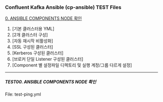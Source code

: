 ### Confluent Kafka Ansible (cp-ansible) TEST Files 
[0. ANSIBLE COMPONENTS NODE 확인](#test00-ansible-components-node-확인)
1. [기본 클러스터용 YML] 
2. [2개 클러스터 구성]
3. [자동 재시작 비활성화]
4. [SSL 구성된 클러스터]
5. [Kerberos 구성된 클러스터]
6. [브로커 단일 Listener 구성된 클러스터]
7. [Component 별 설정파일 디렉토리 및 실행 계정/그룹 다르게 설정]
---------------------------------------------

##### TEST00. ANSIBLE COMPONENTS NODE 확인
File: test-ping.yml
